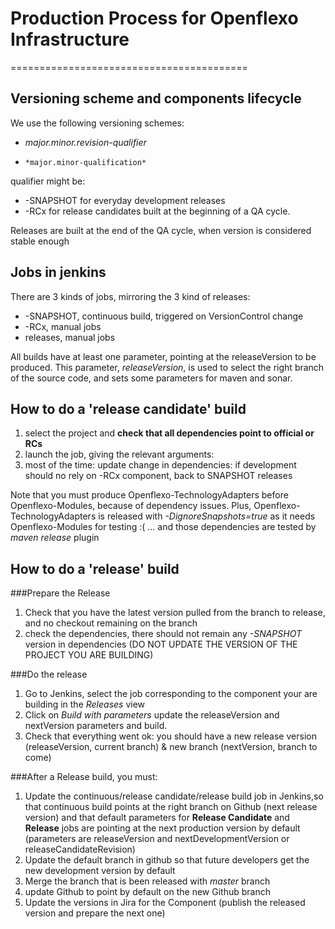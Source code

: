 # Production Process for Openflexo Infrastructure
=========================================


## Versioning scheme and components lifecycle

We use the following versioning schemes:
*	*major.minor.revision-qualifier*
*     *major.minor-qualification*

qualifier might be:
* -SNAPSHOT for everyday development releases
* -RCx for release candidates built at the beginning of a QA cycle.

Releases are built at the end of the QA cycle, when version is considered stable enough 

## Jobs in jenkins

There are 3 kinds of jobs, mirroring the 3 kind of releases:
* -SNAPSHOT, continuous build, triggered on VersionControl change
* -RCx, manual jobs
* releases, manual jobs

All builds have at least one parameter, pointing at the releaseVersion to be produced. 
This parameter, *releaseVersion*, is used to select the right branch of the source code, and
sets some parameters for maven and sonar.

## How to do a 'release candidate' build

1. select the project and **check that all dependencies point to official or RCs**
2. launch the job, giving the relevant arguments:
3.  most of the time:  update change in dependencies:  if development should no rely on -RCx component, back to SNAPSHOT releases

Note that you must produce Openflexo-TechnologyAdapters  before Openflexo-Modules, because of dependency issues.
Plus, Openflexo-TechnologyAdapters is released with *-DignoreSnapshots=true* as it needs Openflexo-Modules for testing  :(
... and those dependencies are tested by *maven release* plugin

## How to do a 'release' build

###Prepare the Release
1. Check that you have the latest version pulled from the branch to release, and no checkout remaining on the branch
2. check the dependencies, there should not remain any *-SNAPSHOT* version in dependencies (DO  NOT UPDATE THE VERSION OF THE PROJECT YOU ARE BUILDING)

###Do the release
1.  Go to Jenkins, select the job corresponding to the component your are building in the *Releases* view
2. Click on *Build with parameters* update the releaseVersion and nextVersion parameters and build.
3. Check that everything went ok: you should have a new release version (releaseVersion, current branch) & new branch (nextVersion, branch to come)


###After a Release build, you must:
1. Update the continuous/release candidate/release build  job in Jenkins,so that continuous build points at the right branch on Github (next release version) and that default parameters for **Release Candidate** and **Release** jobs are pointing at the next production version by default (parameters are releaseVersion and nextDevelopmentVersion or releaseCandidateRevision)
2. Update the default branch in github so that future developers get the new development version by default
3. Merge the branch that is been released with *master* branch
4. update Github to point by default on the new Github branch
5. Update the versions in Jira for the Component (publish the released version and prepare the next one)

